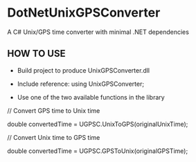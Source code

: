 # DotNetUnixGPSConverter
A C# Unix/GPS time converter with minimal .NET dependencies

HOW TO USE
----------

* Build project to produce UnixGPSConverter.dll

* Include reference:
  using UnixGPSConverter;

* Use one of the two available functions in the library

// Convert GPS time to Unix time

double convertedTime = UGPSC.UnixToGPS(originalUnixTime);

// Convert Unix time to GPS time

double convertedTime = UGPSC.GPSToUnix(originalGPSTime);
